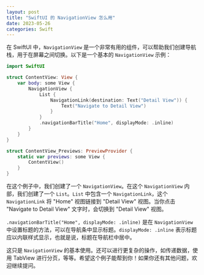 ```yaml
---
layout: post
title: "SwiftUI 的 NavigationView 怎么用"
date: 2023-05-26
categories: Swift
---
```

        
在 SwiftUI 中，`NavigationView` 是一个非常有用的组件，可以帮助我们创建导航栈，用于在屏幕之间切换。以下是一个基本的 `NavigationView` 示例：

```swift
import SwiftUI

struct ContentView: View {
    var body: some View {
        NavigationView {
            List {
                NavigationLink(destination: Text("Detail View")) {
                    Text("Navigate to Detail View")
                }
            }
            .navigationBarTitle("Home", displayMode: .inline)
        }
    }
}

struct ContentView_Previews: PreviewProvider {
    static var previews: some View {
        ContentView()
    }
}
```

在这个例子中，我们创建了一个 `NavigationView`。在这个 `NavigationView` 内部，我们创建了一个 `List`。`List` 中包含一个 `NavigationLink`，这个 `NavigationLink` 将 "Home" 视图链接到 "Detail View" 视图。当你点击 "Navigate to Detail View" 文字时，会切换到 "Detail View" 视图。

`.navigationBarTitle("Home", displayMode: .inline)` 是在 `NavigationView` 中设置标题的方法，可以在导航条中显示标题。`displayMode: .inline` 表示标题应以内联样式显示，也就是说，标题在导航栏中居中。

这只是 `NavigationView` 的基本使用。还可以进行更复杂的操作，如传递数据，使用 TabView 进行分页，等等。希望这个例子能帮到你！如果你还有其他问题，欢迎继续提问。


